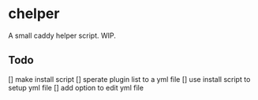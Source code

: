 # chelper
A small caddy helper script. WIP.

## Todo

[] make install script
[] sperate plugin list to a yml file
[] use install script to setup yml file
[] add option to edit yml file
